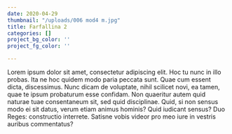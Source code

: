 ```yaml
---
date: 2020-04-29
thumbnail: "/uploads/006 mod4 m.jpg"
title: Farfallina 2
categories: []
project_bg_color: ''
project_fg_color: ''

---
```

Lorem ipsum dolor sit amet, consectetur adipiscing elit. Hoc tu nunc in illo probas. Ita ne hoc quidem modo paria peccata sunt. Quae cum essent dicta, discessimus. Nunc dicam de voluptate, nihil scilicet novi, ea tamen, quae te ipsum probaturum esse confidam. Non quaeritur autem quid naturae tuae consentaneum sit, sed quid disciplinae. Quid, si non sensus modo ei sit datus, verum etiam animus hominis? Quid iudicant sensus? Duo Reges: constructio interrete. Satisne vobis videor pro meo iure in vestris auribus commentatus?
